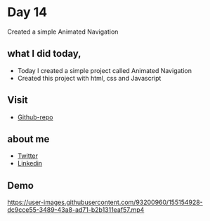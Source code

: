 # Day 14

Created a simple Animated Navigation


## what I did today,

 - Today I created a simple project called Animated Navigation
 - Created this project with html, css and Javascript


## Visit

 - [Github-repo](https://github.com/KaranChandekar/50projects50days/tree/master/animated-navigation)

 
## about me

 - [Twitter](https://twitter.com/karanchandekar1)
 - [Linkedin](https://www.linkedin.com/in/karan-chandekar-a87263219/)


## Demo


https://user-images.githubusercontent.com/93200960/155154928-dc9cce55-3489-43a8-ad71-b2b1311eaf57.mp4

